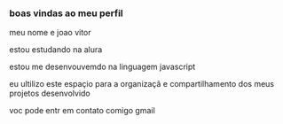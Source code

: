 ###  boas vindas ao meu perfil

meu  nome  e  joao  vitor 

estou estudando na  alura

estou me desenvouvemdo   na  linguagem  javascript

eu ultilizo este espaçio para a organizaçã e  compartilhamento dos meus projetos  desenvolvido 

voc pode entr em contato comigo  gmail
